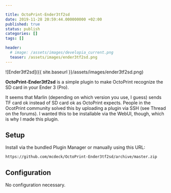 ```yaml
---

title: OctoPrint-Ender3tf2sd
date: 2019-11-28 20:59:44.000000000 +02:00
published: true
status: publish
categories: []
tags: []

header: 
  # image: /assets/images/developia_current.png
  teaser: /assets/images/ender3tf2sd.png
---
```


![Ender3tf2sd]({{ site.baseurl }}/assets/images/ender3tf2sd.png)

**OctoPrint-Ender3tf2sd** is a simple plugin to make OctoPrint recognize the SD card in your Ender 3 (Pro).

It seems that Marlin (depending on which version you use, I guess) sends TF card ok instead of SD card ok as OctoPrint expects. People in the OcotPrint community solved this by uploading a plugin via SSH (see Thread on the forums). I wanted this to be installable via the WebUI, though, which is why I made this plugin.

## Setup
Install via the bundled Plugin Manager or manually using this URL:

    https://github.com/mcdeck/OctoPrint-Ender3tf2sd/archive/master.zip

## Configuration
No configuration necessary.